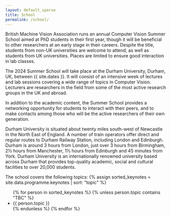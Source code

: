 ```yaml
---
layout: default_sparse
title: School
permalink: /school/
---
```



British Machine Vision Association runs an annual Computer Vision Summer School aimed at PhD students in their first year, though it will be beneficial to other researchers at an early stage in their careers. Despite the title, students from non-UK universities are welcome to attend, as well as students from UK universities. Places are limited to ensure good interaction in lab classes.

The 2024 Summer School will take place at the Durham University, Durham, UK, between {{ site.dates }}. It will consist of an intensive week of lectures and lab sessions covering a wide range of topics in Computer Vision. Lecturers are researchers in the field from some of the most active research groups in the UK and abroad.

In addition to the academic content, the Summer School provides a networking opportunity for students to interact with their peers, and to make contacts among those who will be the active researchers of their own generation.

Durham University is situated about twenty miles south-west of Newcastle in the North East of England. A number of train operators offer direct and regular routes to Durham Railway Station, including London and Edinburgh. Durham is around 3 hours from London, just over 3 hours from Birmingham, 2½ hours from Manchester, 1½ hours from Edinburgh and 45 minutes from York. Durham University is an internationally renowned university based across Durham that provides top-quality academic, social and cultural facilities to over 20,000 students. 

The school covers the following topics:
{% assign sorted_keynotes = site.data.programme.keynotes | sort: "topic" %}
<ul class="list-group">
{% for person in sorted_keynotes %}
  {% unless person.topic contains  "TBC" %}
  <li>{{ person.topic }}</li>
  {% endunless %}
{% endfor %}
</ul>